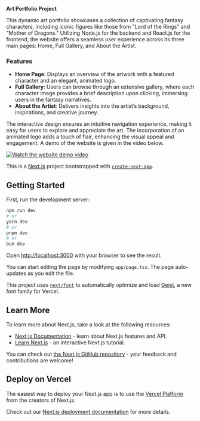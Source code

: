 **Art Portfolio Project**

This dynamic art portfolio showcases a collection of captivating fantasy characters, including iconic figures like those from "Lord of the Rings" and "Mother of Dragons." Utilizing Node.js for the backend and React.js for the frontend, the website offers a seamless user experience across its three main pages: Home, Full Gallery, and About the Artist.

### Features

- **Home Page**: Displays an overview of the artwork with a featured character and an elegant, animated logo.
- **Full Gallery**: Users can browse through an extensive gallery, where each character image provides a brief description upon clicking, immersing users in the fantasy narratives.
- **About the Artist**: Delivers insights into the artist’s background, inspirations, and creative journey.

The interactive design ensures an intuitive navigation experience, making it easy for users to explore and appreciate the art. The incorporation of an animated logo adds a touch of flair, enhancing the visual appeal and engagement. A demo of the website is given in the video below.

[![Watch the website demo video](https://raw.githubusercontent.com/MBdjLOTR/Healing_art-Crytsals/master/dynamic_yin_yang.jpg)](https://raw.githubusercontent.com/MBdjLOTR/Healing_art-Crytsals/master/96cf070bbb53440c85eb246584d839e9_lZF0TQru(1).mp4)

This is a [Next.js](https://nextjs.org) project bootstrapped with [`create-next-app`](https://nextjs.org/docs/app/api-reference/cli/create-next-app).

## Getting Started

First, run the development server:

```bash
npm run dev
# or
yarn dev
# or
pnpm dev
# or
bun dev
```

Open [http://localhost:3000](http://localhost:3000) with your browser to see the result.

You can start editing the page by modifying `app/page.tsx`. The page auto-updates as you edit the file.

This project uses [`next/font`](https://nextjs.org/docs/app/building-your-application/optimizing/fonts) to automatically optimize and load [Geist](https://vercel.com/font), a new font family for Vercel.

## Learn More

To learn more about Next.js, take a look at the following resources:

- [Next.js Documentation](https://nextjs.org/docs) - learn about Next.js features and API.
- [Learn Next.js](https://nextjs.org/learn) - an interactive Next.js tutorial.

You can check out [the Next.js GitHub repository](https://github.com/vercel/next.js) - your feedback and contributions are welcome!

## Deploy on Vercel

The easiest way to deploy your Next.js app is to use the [Vercel Platform](https://vercel.com/new?utm_medium=default-template&filter=next.js&utm_source=create-next-app&utm_campaign=create-next-app-readme) from the creators of Next.js.

Check out our [Next.js deployment documentation](https://nextjs.org/docs/app/building-your-application/deploying) for more details.
